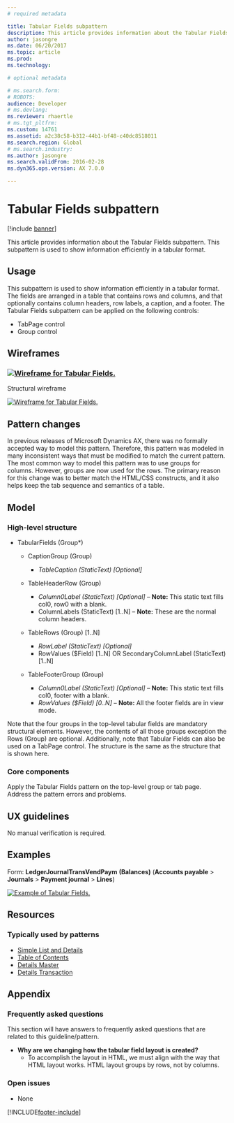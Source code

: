 ```yaml
---
# required metadata

title: Tabular Fields subpattern
description: This article provides information about the Tabular Fields subpattern. This subpattern is used to show information efficiently in a tabular format. 
author: jasongre
ms.date: 06/20/2017
ms.topic: article
ms.prod: 
ms.technology: 

# optional metadata

# ms.search.form: 
# ROBOTS: 
audience: Developer 
# ms.devlang: 
ms.reviewer: rhaertle
# ms.tgt_pltfrm: 
ms.custom: 14761
ms.assetid: a2c38c58-b312-44b1-bf48-c40dc8518011
ms.search.region: Global
# ms.search.industry: 
ms.author: jasongre
ms.search.validFrom: 2016-02-28
ms.dyn365.ops.version: AX 7.0.0

---
```


# Tabular Fields subpattern

[!include [banner](../includes/banner.md)]

This article provides information about the Tabular Fields subpattern. This subpattern is used to show information efficiently in a tabular format. 

## Usage

This subpattern is used to show information efficiently in a tabular format. The fields are arranged in a table that contains rows and columns, and that optionally contains column headers, row labels, a caption, and a footer. The Tabular Fields subpattern can be applied on the following controls:

-   TabPage control
-   Group control

## Wireframes
### [![Wireframe for Tabular Fields.](./media/tabularfields1.png)](./media/tabularfields1.png)

Structural wireframe

[![Wireframe for Tabular Fields.](./media/tabularfields2.png)](./media/tabularfields2.png)

## Pattern changes
In previous releases of Microsoft Dynamics AX, there was no formally accepted way to model this pattern. Therefore, this pattern was modeled in many inconsistent ways that must be modified to match the current pattern. The most common way to model this pattern was to use groups for columns. However, groups are now used for the rows. The primary reason for this change was to better match the HTML/CSS constructs, and it also helps keep the tab sequence and semantics of a table.

## Model
### High-level structure

- TabularFields (Group\*)

    - CaptionGroup (Group)

        - *TableCaption (StaticText) \[Optional\]*

    - TableHeaderRow (Group)

        - *Column0Label (StaticText) \[Optional\]* – **Note:** This static text fills col0, row0 with a blank.
        - ColumnLabels (StaticText) \[1..N\] – **Note:** These are the normal column headers.

    - TableRows (Group) \[1..N\]

        - *RowLabel (StaticText) \[Optional\]*
        - RowValues ($Field) \[1..N\] OR SecondaryColumnLabel (StaticText) \[1..N\]

    - TableFooterGroup (Group)

        - *Column0Label (StaticText) \[Optional\]* – **Note:** This static text fills col0, footer with a blank.
        - *RowValues ($Field) \[0..N\]* – **Note:** All the footer fields are in view mode.

Note that the four groups in the top-level tabular fields are mandatory structural elements. However, the contents of all those groups exception the Rows (Group) are optional. Additionally, note that Tabular Fields can also be used on a TabPage control. The structure is the same as the structure that is shown here.

### Core components

Apply the Tabular Fields pattern on the top-level group or tab page. Address the pattern errors and problems.

## UX guidelines
No manual verification is required.

## Examples
Form: **LedgerJournalTransVendPaym** **(Balances)** (**Accounts payable** &gt; **Journals** &gt; **Payment journal** &gt; **Lines**) 

[![Example of Tabular Fields.](./media/tabularfields3.png)](./media/tabularfields3.png)

## Resources
### Typically used by patterns

-   [Simple List and Details](simple-list-details-form-pattern.md)
-   [Table of Contents](table-of-contents-form-pattern.md)
-   [Details Master](details-master-form-pattern.md)
-   [Details Transaction](details-transaction-form-pattern.md)

## Appendix
### Frequently asked questions

This section will have answers to frequently asked questions that are related to this guideline/pattern.

-   **Why are we changing how the tabular field layout is created?**
    -   To accomplish the layout in HTML, we must align with the way that HTML layout works. HTML layout groups by rows, not by columns.

### Open issues

-   None


[!INCLUDE[footer-include](../../../includes/footer-banner.md)]